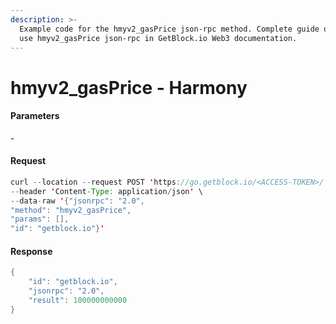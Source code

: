 ```yaml
---
description: >-
  Example code for the hmyv2_gasPrice json-rpc method. Сomplete guide on how to
  use hmyv2_gasPrice json-rpc in GetBlock.io Web3 documentation.
---
```


# hmyv2\_gasPrice - Harmony

#### Parameters

\-

#### Request

```java
curl --location --request POST 'https://go.getblock.io/<ACCESS-TOKEN>/' \
--header 'Content-Type: application/json' \
--data-raw '{"jsonrpc": "2.0",
"method": "hmyv2_gasPrice",
"params": [],
"id": "getblock.io"}'
```

#### Response

```java
{
    "id": "getblock.io",
    "jsonrpc": "2.0",
    "result": 100000000000
}
```
